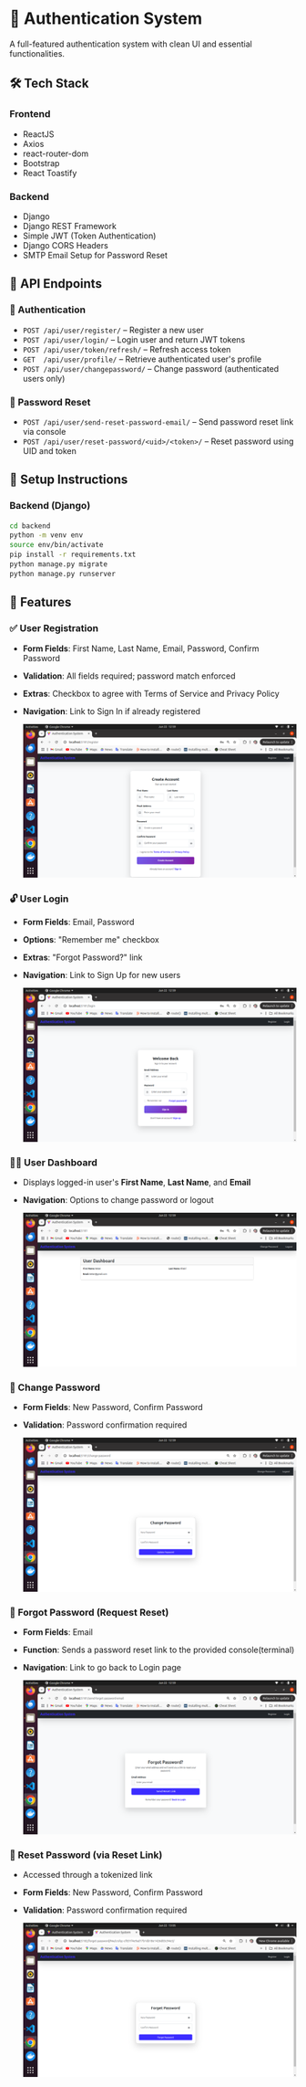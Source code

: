 # 🔐 Authentication System

A full-featured authentication system with clean UI and essential functionalities.

## 🛠️ Tech Stack

### Frontend

- ReactJS
- Axios
- react-router-dom
- Bootstrap
- React Toastify

### Backend

- Django
- Django REST Framework
- Simple JWT (Token Authentication)
- Django CORS Headers
- SMTP Email Setup for Password Reset

## 🔗 API Endpoints

### 🔐 Authentication

- `POST /api/user/register/` – Register a new user
- `POST /api/user/login/` – Login user and return JWT tokens
- `POST /api/user/token/refresh/` – Refresh access token
- `GET  /api/user/profile/` – Retrieve authenticated user's profile
- `POST /api/user/changepassword/` – Change password (authenticated users only)

### 🔄 Password Reset

- `POST /api/user/send-reset-password-email/` – Send password reset link via console
- `POST /api/user/reset-password/<uid>/<token>/` – Reset password using UID and token

## 🔧 Setup Instructions

### Backend (Django)

```bash
cd backend
python -m venv env
source env/bin/activate
pip install -r requirements.txt
python manage.py migrate
python manage.py runserver
```

## 🌟 Features

### ✅ User Registration

- **Form Fields**: First Name, Last Name, Email, Password, Confirm Password
- **Validation**: All fields required; password match enforced
- **Extras**: Checkbox to agree with Terms of Service and Privacy Policy
- **Navigation**: Link to Sign In if already registered

  ![Note App Screenshot](AuthAppImages/Registration.png)

### 🔓 User Login

- **Form Fields**: Email, Password
- **Options**: "Remember me" checkbox
- **Extras**: "Forgot Password?" link
- **Navigation**: Link to Sign Up for new users

  ![Note App Screenshot](AuthAppImages/Login.png)

### 🧑‍💻 User Dashboard

- Displays logged-in user's **First Name**, **Last Name**, and **Email**
- **Navigation**: Options to change password or logout

  ![Note App Screenshot](AuthAppImages/Dashboard.png)

### 🔁 Change Password

- **Form Fields**: New Password, Confirm Password
- **Validation**: Password confirmation required

  ![Note App Screenshot](AuthAppImages/ChangePassword.png)

### 📧 Forgot Password (Request Reset)

- **Form Fields**: Email
- **Function**: Sends a password reset link to the provided console(terminal)
- **Navigation**: Link to go back to Login page

  ![Note App Screenshot](AuthAppImages/ForgetPasswordLinkEmail.png)

### 🔑 Reset Password (via Reset Link)

- Accessed through a tokenized link
- **Form Fields**: New Password, Confirm Password
- **Validation**: Password confirmation required

  ![Note App Screenshot](AuthAppImages/ChangeForgetPassword.png)
